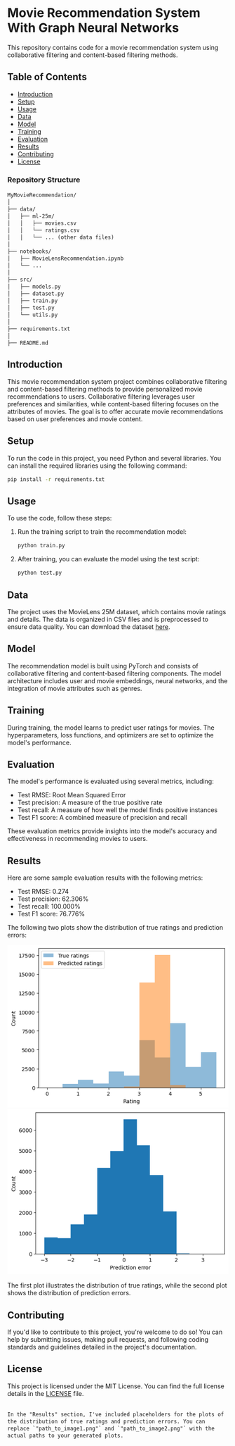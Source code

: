 
# Movie Recommendation System With Graph Neural Networks

This repository contains code for a movie recommendation system using collaborative filtering and content-based filtering methods.

## Table of Contents

- [Introduction](#introduction)
- [Setup](#setup)
- [Usage](#usage)
- [Data](#data)
- [Model](#model)
- [Training](#training)
- [Evaluation](#evaluation)
- [Results](#results)
- [Contributing](#contributing)
- [License](#license)

### Repository Structure

```
MyMovieRecommendation/
│
├── data/
│   ├── ml-25m/
│   │   ├── movies.csv
│   │   └── ratings.csv
│   │   └── ... (other data files)
│
├── notebooks/
│   ├── MovieLensRecommendation.ipynb
│   └── ...
│
├── src/
│   ├── models.py
│   ├── dataset.py
│   ├── train.py
│   ├── test.py
│   └── utils.py
│
├── requirements.txt
│
├── README.md
```


## Introduction

This movie recommendation system project combines collaborative filtering and content-based filtering methods to provide personalized movie recommendations to users. Collaborative filtering leverages user preferences and similarities, while content-based filtering focuses on the attributes of movies. The goal is to offer accurate movie recommendations based on user preferences and movie content.

## Setup

To run the code in this project, you need Python and several libraries. You can install the required libraries using the following command:

```bash
pip install -r requirements.txt
```


## Usage

To use the code, follow these steps:

1. Run the training script to train the recommendation model:

   ```bash
   python train.py
   ```
2. After training, you can evaluate the model using the test script:

   ```bash
   python test.py
   ```

## Data

The project uses the MovieLens 25M dataset, which contains movie ratings and details. The data is organized in CSV files and is preprocessed to ensure data quality. You can download the dataset [here](https://drive.google.com/uc?id=1X3IpoYxAJHIBlyG6QQ_rWhSGiF5E1aL8).

## Model

The recommendation model is built using PyTorch and consists of collaborative filtering and content-based filtering components. The model architecture includes user and movie embeddings, neural networks, and the integration of movie attributes such as genres.

## Training

During training, the model learns to predict user ratings for movies. The hyperparameters, loss functions, and optimizers are set to optimize the model's performance.

## Evaluation

The model's performance is evaluated using several metrics, including:

- Test RMSE: Root Mean Squared Error
- Test precision: A measure of the true positive rate
- Test recall: A measure of how well the model finds positive instances
- Test F1 score: A combined measure of precision and recall

These evaluation metrics provide insights into the model's accuracy and effectiveness in recommending movies to users.

## Results

Here are some sample evaluation results with the following metrics:

- Test RMSE: 0.274
- Test precision: 62.306%
- Test recall: 100.000%
- Test F1 score: 76.776%

The following two plots show the distribution of true ratings and prediction errors:

![Distribution of True Ratings](data/image1.png)
![Distribution of Prediction Errors](data/image2.png)

The first plot illustrates the distribution of true ratings, while the second plot shows the distribution of prediction errors.

## Contributing

If you'd like to contribute to this project, you're welcome to do so! You can help by submitting issues, making pull requests, and following coding standards and guidelines detailed in the project's documentation.

## License

This project is licensed under the MIT License. You can find the full license details in the [LICENSE](LICENSE) file.

```

In the "Results" section, I've included placeholders for the plots of the distribution of true ratings and prediction errors. You can replace `"path_to_image1.png"` and `"path_to_image2.png"` with the actual paths to your generated plots.
```
